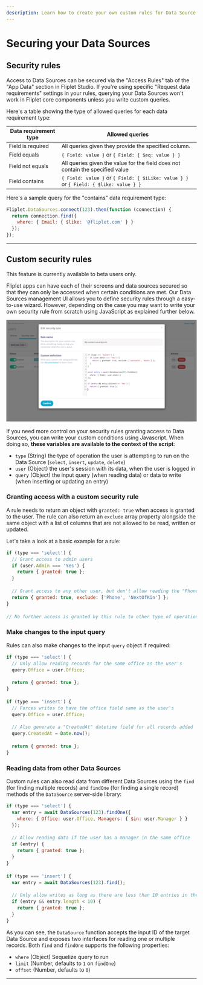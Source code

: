 ```yaml
---
description: Learn how to create your own custom rules for Data Source access.
---
```


# Securing your Data Sources

## Security rules

Access to Data Sources can be secured via the "Access Rules" tab of the "App Data" section in Fliplet Studio. If you're using specific "Request data requirements" settings in your rules, querying your Data Sources won't work in Fliplet core components unless you write custom queries.

Here's a table showing the type of allowed queries for each data requirement type:

| Data requirement type | Allowed queries                                                                       |
|-----------------------|---------------------------------------------------------------------------------------|
| Field is required     | All queries given they provide the specified column.                                  |
| Field equals          | `{ Field: value }` or `{ Field: { $eq: value } }`                                     |
| Field not equals      | All queries given the value for the field does not contain the specified value        |
| Field contains        | `{ Field: value }` or `{ Field: { $iLike: value } }` or `{ Field: { $like: value } }` |

Here's a sample query for the "contains" data requirement type:

```js
Fliplet.DataSources.connect(123).then(function (connection) {
  return connection.find({
    where: { Email: { $like: '@fliplet.com' } }
  });
});
```

---

## Custom security rules

<p class="warning">This feature is currently available to beta users only.</p>

Fliplet apps can have each of their screens and data sources secured so that they can only be accessed when certain conditions are met. Our Data Sources management UI allows you to define security rules through a easy-to-use wizard. However, depending on the case you may want to write your own security rule from scratch using JavaScript as explained further below.

![Custom security](assets/img/datasource-custom-security.png)

If you need more control on your security rules granting access to Data Sources, you can write your custom conditions using Javascript. When doing so, **these variables are available to the context of the script**:

- `type` (String) the type of operation the user is attempting to run on the Data Source (`select`, `insert`, `update`, `delete`)
- `user` (Object) the user's session with its data, when the user is logged in
- `query` (Object) the input query (when reading data) or data to write (when inserting or updating an entry)

### Granting access with a custom security rule

A rule needs to return an object with `granted: true` when access is granted to the user. The rule can also return an `exclude` array property alongside the same object with a list of columns that are not allowed to be read, written or updated.

Let's take a look at a basic example for a rule:

```js
if (type === 'select') {
  // Grant access to admin users
  if (user.Admin === 'Yes') {
    return { granted: true };
  }

  // Grant access to any other user, but don't allow reading the "Phone" and "NextOfKin" columns
  return { granted: true, exclude: ['Phone', 'NextOfKin'] };
}

// No further access is granted by this rule to other type of operations
```

### Make changes to the input query

Rules can also make changes to the input `query` object if required:

```js
if (type === 'select') {
  // Only allow reading records for the same office as the user's
  query.Office = user.Office;

  return { granted: true };
}

if (type === 'insert') {
  // Forces writes to have the office field same as the user's
  query.Office = user.Office;

  // Also generate a "CreatedAt" datetime field for all records added
  query.CreatedAt = Date.now();

  return { granted: true };
}
```

### Reading data from other Data Sources

Custom rules can also read data from different Data Sources using the `find` (for finding multiple records) and `findOne` (for finding a single record) methods of the `DataSource` server-side library:

```js
if (type === 'select') {
  var entry = await DataSources(123).findOne({
    where: { Office: user.Office, Managers: { $in: user.Manager } }
  });

  // Allow reading data if the user has a manager in the same office
  if (entry) {
    return { granted: true };
  }
}

if (type === 'insert') {
  var entry = await DataSources(123).find();

  // Only allow writes as long as there are less than 10 entries in the target Data Source
  if (entry && entry.length < 10) {
    return { granted: true };
  }
}
```

As you can see, the `DataSource` function accepts the input ID of the target Data Source and exposes two interfaces for reading one or multiple records. Both `find` and `findOne` supports the following properties:

- `where` (Object) Sequelize query to run
- `limit` (Number, defaults to `1` on `findOne`)
- `offset` (Number, defaults to `0`)

---
